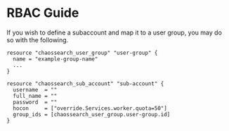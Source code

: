 # RBAC Guide

If you wish to define a subaccount and map it to a user group, you may do so with the following.

```hcl
resource "chaossearch_user_group" "user-group" {
  name = "example-group-name"
  ...
}

resource "chaossearch_sub_account" "sub-account" {
  username  = ""
  full_name = ""
  password  = ""
  hocon     = ["override.Services.worker.quota=50"]
  group_ids = [chaossearch_user_group.user-group.id]
}
```